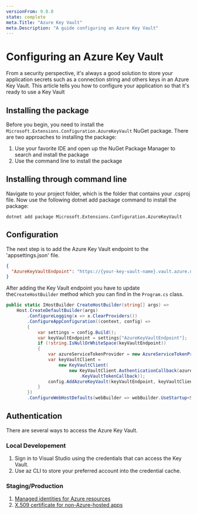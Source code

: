 ```yaml
---
versionFrom: 9.0.0
state: complete
meta.Title: "Azure Key Vault"
meta.Description: "A guide configuring an Azure Key Vault"
---
```


# Configuring an Azure Key Vault

From a security perspective, it's always a good solution to store your application secrets such as a connection string and others keys in an Azure Key Vault. This article tells you how to configure your application so that it's ready to use a Key Vault

## Installing the package

Before you begin, you need to install the `Microsoft.Extensions.Configuration.AzureKeyVault` NuGet package. There are two approaches to installing the package:

1. Use your favorite IDE and open up the NuGet Package Manager to search and install the package
1. Use the command line to install the package

## Installing through command line

Navigate to your project folder, which is the folder that contains your .csproj file. Now use the following dotnet add package command to install the package:

```
dotnet add package Microsoft.Extensions.Configuration.AzureKeyVault
```

## Configuration
The next step is to add the Azure Key Vault endpoint to the 'appsettings.json' file. 

```json
{
  "AzureKeyVaultEndpoint": "https://{your-key-vault-name}.vault.azure.net",
}
```

After adding the Key Vault endpoint you have to update the`CreateHostBuilder` method which you can find in the `Program.cs` class. 

```csharp
public static IHostBuilder CreateHostBuilder(string[] args) =>
    Host.CreateDefaultBuilder(args)
        .ConfigureLogging(x => x.ClearProviders())
        .ConfigureAppConfiguration((context, config) =>
        {
            var settings = config.Build();
            var keyVaultEndpoint = settings["AzureKeyVaultEndpoint"];
            if (!string.IsNullOrWhiteSpace(keyVaultEndpoint))
            {
                var azureServiceTokenProvider = new AzureServiceTokenProvider();
                var keyVaultClient =
                    new KeyVaultClient(
                        new KeyVaultClient.AuthenticationCallback(azureServiceTokenProvider
                            .KeyVaultTokenCallback));
                config.AddAzureKeyVault(keyVaultEndpoint, keyVaultClient, new DefaultKeyVaultSecretManager());
            }
        })
        .ConfigureWebHostDefaults(webBuilder => webBuilder.UseStartup<Startup>());
```

## Authentication 

There are several ways to access the Azure Key Vault.

### Local Developement 

1. Sign in to Visual Studio using the credentials that can access the Key Vault. 
1. Use az CLI to store your preferred account into the credential cache.

### Staging/Production

1. [Managed identities for Azure resources](https://docs.microsoft.com/en-us/aspnet/core/security/key-vault-configuration?view=aspnetcore-6.0#use-managed-identities-for-azure-resources)
1. [X.509 certificate for non-Azure-hosted apps](https://docs.microsoft.com/en-us/aspnet/core/security/key-vault-configuration?view=aspnetcore-6.0#use-application-id-and-x509-certificate-for-non-azure-hosted-apps)